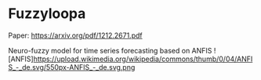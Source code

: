 # Fuzzyloopa
Paper:
https://arxiv.org/pdf/1212.2671.pdf

Neuro-fuzzy model for time series forecasting
based on ANFIS
![ANFIS]https://upload.wikimedia.org/wikipedia/commons/thumb/0/04/ANFIS_-_de.svg/550px-ANFIS_-_de.svg.png
